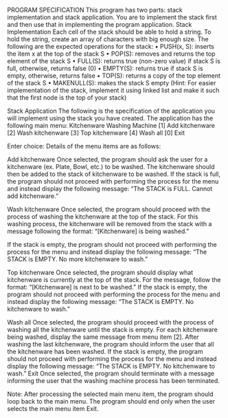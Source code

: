 PROGRAM SPECIFICATION
This program has two parts: stack implementation and stack application. You are to
implement the stack first and then use that in implementing the program application.
Stack Implementation
Each cell of the stack should be able to hold a string. To hold the string, create an array of
characters with big enough size.
The following are the expected operations for the stack:
• PUSH(x, S): inserts the item x at the top of the stack S
• POP(S): removes and returns the top element of the stack S
• FULL(S): returns true (non-zero value) if stack S is full, otherwise, returns false (0)
• EMPTY(S): returns true if stack S is empty, otherwise, returns false
• TOP(S): returns a copy of the top element of the stack S
• MAKENULL(S): makes the stack S empty
(Hint: For easier implementation of the stack, implement it using linked list and make it such
that the first node is the top of your stack)

Stack Application
The following is the specification of the application you will implement using the stack you
have created.
The application has the following main menu:
Kitchenware Washing Machine
[1] Add kitchenware
[2] Wash kitchenware
[3] Top kitchenware
[4] Wash all
[0] Exit

Enter choice:
Details of the menu items are as follows:

Add kitchenware
Once selected, the program should ask the user for a kitchenware (ex. Plate, Bowl, etc.) to
be washed. The kitchenware should then be added to the stack of kitchenware to be washed.
If the stack is full, the program should not proceed with performing the process for the menu
and instead display the following message:
“The STACK is FULL. Cannot add kitchenware.”

Wash kitchenware
Once selected, the program should proceed with the process of washing the kitchenware at
the top of the stack. For this washing process, the kitchenware will be removed from the
stack with a message following the format:
“[Kitchenware] is being washed.”

If the stack is empty, the program should not proceed with performing the process for the
menu and instead display the following message:
“The STACK is EMPTY. No more kitchenware to wash.”

Top kitchenware
Once selected, the program should display what kitchenware is currently at the top of the
stack. For the message, follow the format:
“[Kitchenware] is next to be washed.”
If the stack is empty, the program should not proceed with performing the process for the
menu and instead display the following message:
“The STACK is EMPTY. No kitchenware to wash.”

Wash all
Once selected, the program should proceed with the process of washing all the kitchenware
until the stack is empty. For each kitchenware being washed, display the same message from
menu item [2]. After washing the last kitchenware, the program should inform the user that all
the kitchenware has been washed.
If the stack is empty, the program should not proceed with performing the process for the
menu and instead display the following message:
“The STACK is EMPTY. No kitchenware to wash.”
Exit
Once selected, the program should terminate with a message informing the user that the
washing machine process has been terminated.

Note: After processing the selected main menu item, the program should loop back to the
main menu. The program should end only when the user selects the main menu item Exit.